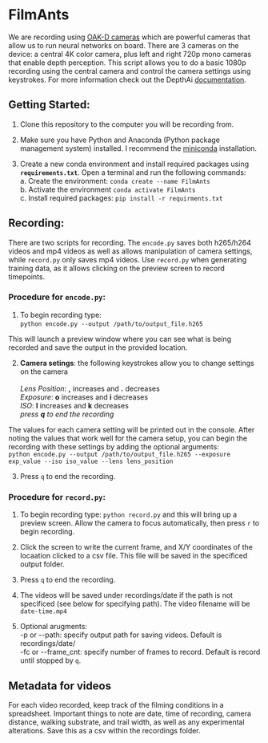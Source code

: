 # FilmAnts
We are recording using [OAK-D cameras](https://shop.luxonis.com/products/1098obcenclosure) which are powerful cameras that allow us to run neural networks on board. There are 3 cameras on the device: a central 4K color camera, plus left and right 720p mono cameras that enable depth perception. This script allows you to do a basic 1080p recording using the central camera and control the camera settings using keystrokes. For more information check out the DepthAi [documentation](https://docs.luxonis.com/en/latest/).

## Getting Started:
1. Clone this repository to the computer you will be recording from.

2. Make sure you have Python and Anaconda (Python package management system) installed. I recommend the [miniconda](https://docs.conda.io/en/latest/miniconda.html) installation.

2. Create a new conda environment and install required packages using **`requirements.txt`**.
Open a terminal and run the following commands:\
a. Create the environment: `conda create --name FilmAnts` \
b. Activate the environment `conda activate FilmAnts` \
c. Install required packages: `pip install -r requirments.txt`

## Recording:
There are two scripts for recording. The `encode.py` saves both h265/h264 videos and mp4 videos as well as allows manipulation of camera settings, while `record.py` only saves mp4 videos. Use `record.py` when generating training data, as it allows clicking on the preview screen to record timepoints. 

### Procedure for `encode.py`:

1. To begin recording type: \
`python encode.py --output /path/to/output_file.h265` 

This will launch a preview window where you can see what is being recorded and save the output in the provided location.

2. **Camera setings**: the following keystrokes allow you to change settings on the camera \
\
*Lens Position*: **,** increases and **.** decreases \
*Exposure*: **o** increases and **i** decreases \
*ISO*: **l** increases and **k** decreases \
 *press **q** to end the recording* 
 
 The values for each camera setting will be printed out in the console. After noting the values that work well for the camera setup, you can begin the recording with these settings by adding the optional arguments: \
 `python encode.py --output /path/to/output_file.h265 --exposure exp_value --iso iso_value --lens lens_position`
 
 3. Press `q` to end the recording.
 
### Procedure for `record.py`: 
1. To begin recording type: `python record.py` and this will bring up a preview screen. Allow the camera to focus automatically, then press `r` to begin recording.

2. Click the screen to write the current frame, and X/Y coordinates of the locaation clicked to a csv file. This file will be saved in the specificed output folder. 

3. Press `q` to end the recording.

4. The videos will be saved under recordings/date if the path is not specificed (see below for specifying path). The video filename will be `date-time.mp4`

4. Optional arugments: \
-p or --path: specify output path for saving videos. Default is recordings/date/ \
-fc or --frame_cnt: specify number of frames to record. Default is record until stopped by `q`. 

## Metadata for videos
For each video recorded, keep track of the filming conditions in a spreadsheet. Important things to note are date, time of recording, camera distance, walking substrate, and trail width, as well as any experimental alterations. Save this as a csv within the recordings folder.

